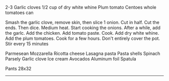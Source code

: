 2-3 Garlic cloves
1/2 cup of dry white whine
Plum tomato
Centoes whole tomatoes can



Smash the garlic clove, remove skin, then slice
1 onion. Cut in half. Cut the ends. Then dice.
Medium heat. Start cooking the onions. After a while, add the garlc.
Add the chicken.
Add tomato paste. Cook.
Add dry white whine.
Add the plum tomatoes.
Cook for a few hours. Don't entirely cover the pot.
Stir every 15 minutes


Parmesean
Mozzarella
Ricotta cheese
Lasagna pasta
Pasta shells
Spinach
Parsely
Garlic clove
Ice cream
Avocados
Aluminum foil
Spatula

Pants 28x32



---
